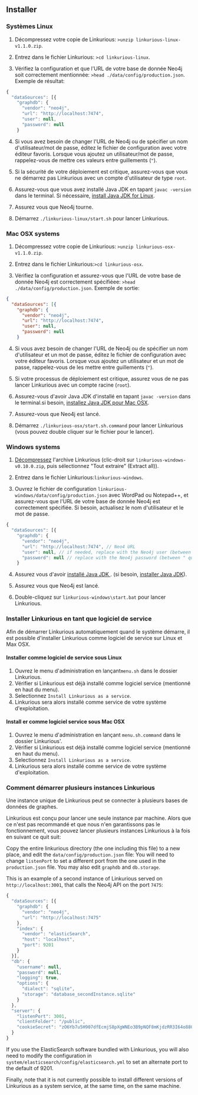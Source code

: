## Installer

### Systèmes Linux

1. Décompressez votre copie de Linkurious:
`>unzip linkurious-linux-v1.1.0.zip`.

2. Entrez dans le fichier Linkurious: `>cd linkurious-linux`.

3. Vérifiez la configuration et que l'URL de votre base de donnée Neo4j soit correctement mentionnée: `>head ./data/config/production.json`. Exemple de résultat:
```JavaScript
{
  "dataSources": [{
    "graphdb": {
      "vendor": "neo4j",
      "url": "http://localhost:7474",
      "user": null,
      "password": null
    }
```

4. Si vous avez besoin de changer l'URL de Neo4j ou de spécifier un nom d'utilisateur/mot de passe, éditez le fichier de configuration avec votre éditeur favoris. Lorsque vous ajoutez un utilisateur/mot de passe, rappelez-vous de mettre ces valeurs entre guillements (`"`).

5. Si la sécurité de votre déploiement est critique, assurez-vous que vous ne démarrez pas Linkurious avec un compte d'utilisateur de type `root`.

6. Assurez-vous que vous avez installé Java JDK en tapant `javac -version` dans le terminal. Si nécessaire, [install Java JDK for Linux](https://docs.oracle.com/javase/7/docs/webnotes/install/linux/linux-jdk.html).

7. Assurez vous que Neo4j tourne.

8. Démarrez `./linkurious-linux/start.sh` pour lancer Linkurious.

### Mac OSX systems

1. Décompressez votre copie de Linkurious:
`>unzip linkurious-osx-v1.1.0.zip`.

2. Entrez dans le fichier Linkurious:`>cd linkurious-osx`.

3. Vérifiez la configuration et assurez-vous que l'URL de votre base de donnée Neo4j est correctement spécifiéee: `>head ./data/config/production.json`. Exemple de sortie:
```JSON
{
  "dataSources": [{
    "graphdb": {
      "vendor": "neo4j",
      "url": "http://localhost:7474",
      "user": null,
      "password": null
    }
```

4. Si vous avez besoin de changer l'URL de Neo4j ou de spécifier un nom d'utilisateur et un mot de passe, éditez le fichier de configuration avec votre éditeur favoris. Lorsque vous ajoutez un utilisateur et un mot de passe, rappelez-vous de les mettre entre guillements (`"`).

5. Si votre processus de déploiement est critique, assurez vous de ne pas lancer Linkurious avec un compte racine (`root`).

6. Assurez-vous d'avoir Java JDK d'installé en tapant `javac -version` dans le terminal.si besoin, [installez Java JDK pour Mac OSX](http://docs.oracle.com/javase/7/docs/webnotes/install/mac/mac-jdk.html).

7. Assurez-vous que Neo4j est lancé.

8. Démarrez `./linkurious-osx/start.sh.command` pour lancer  Linkurious (vous pouvez double cliquer sur le fichier pour le lancer).

### Windows systems

1. [Décompressez](http://customize.org/help/How_To_Unzip_A_File) l'archive Linkurious (clic-droit sur `linkurious-windows-v0.10.0.zip`, puis sélectionnez "Tout extraire" (Extract all)).

2. Entrez dans le fichier Linkurious:`linkurious-windows`.

3. Ouvrez le fichier de configuration `linkurious-windows/data/config/production.json` avec WordPad ou Notepad++, et assurez-vous que l'URL de votre base de donnée Neo4j est correctement spécifiée. Si besoin, actualisez le nom d'utilisateur et le mot de passe. 
```JavaScript
{
  "dataSources": [{
    "graphdb": {
      "vendor": "neo4j",
      "url": "http://localhost:7474", // Neo4 URL
      "user": null, // if needed, replace with the Neo4j user (between " quotes) 
      "password": null // replace with the Neo4j password (between " quotes) 
    }
```

4. Assurez vous d'avoir [installé Java JDK ](https://www.java.com/en/download/help/version_manual.xml). (si besoin, [installer Java JDK](http://docs.oracle.com/cd/E19182-01/820-7851/inst_cli_jdk_javahome_t/index.html)).

5. Assurez vous que Neo4j est lancé.

6. Double-cliquez sur `linkurious-windows\start.bat` pour lancer Linkurious.


### Installer Linkurious en tant que logiciel de service 

Afin de démarrer Linkurious automatiquement quand le système démarre, il est possible d'installer Linkurious comme logiciel de service sur Linux et Max OSX.


#### Installer comme logiciel de service sous Linux 

1. Ouvrez le menu d'administration en lançant`menu.sh` dans le dossier Linkurious.
2. Vérifier si Linkurious est déjà installé comme logiciel service (mentionné en haut du menu).
3. Selectionnez `Install Linkurious as a service`.
4. Linkurious sera alors installé comme service de votre système d'exploitation.

#### Install er comme logiciel service sous Mac OSX

1. Ouvrez le menu d'administration en lançant `menu.sh.command` dans le dossier  Linkurious'.
2. Vérifier si Linkurious est déjà installé comme logiciel service (mentionné en haut du menu).
3. Selectionnez `Install Linkurious as a service`.
4. Linkurious sera alors installé comme service de votre système d'exploitation.

### Comment démarrer plusieurs instances Linkurious 

<div class="alert alert-info">
  Une instance unique de Linkurious peut se connecter à plusieurs bases de données de graphes. 
</div>

Linkurious est conçu pour lancer une seule instance par machine. Alors que ce n'est pas recommandé et que nous n'en garantissons pas le fonctionnement, vous pouvez lancer plusieurs instances Linkurious à la fois en suivant ce quit suit:

Copy the entire linkurious directory (the one including this file) to a new place, and edit the `data/config/production.json` file:
You will need to change ``listenPort`` to set a different port from the one used in the `production.json` file. You may also edit `graphdb` and `db.storage`.

This is an example of a second instance of Linkurious served on `http://localhost:3001`, that calls the Neo4j API on the port `7475`:

```JavaScript
{
  "dataSources": [{
    "graphdb": {
      "vendor": "neo4j",
      "url": "http://localhost:7475"
    },
    "index": {
      "vendor": "elasticSearch",
      "host": "localhost",
      "port": 9201
    }
  }],
  "db": {
    "username": null,
    "password": null,
    "logging": true,
    "options": {
      "dialect": "sqlite",
      "storage": "database_secondInstance.sqlite"
    }
  },
  "server": {
    "listenPort": 3001,
    "clientFolder": "/public",
    "cookieSecret": "zO6Yb7u5H907dfEcmjS8pXgWNEo3B9pNQF8mKjdzRR3I64o88GrGLWEjqNq1Yx5"
  }
}
```

If you use the ElasticSearch software bundled with Linkurious, you will also need to modify the configuration in `system/elasticsearch/config/elasticsearch.yml` to set an alternate port to the default of 9201.

Finally, note that it is not currently possible to install different versions of Linkurious as a system service, at the same time, on the same machine.

